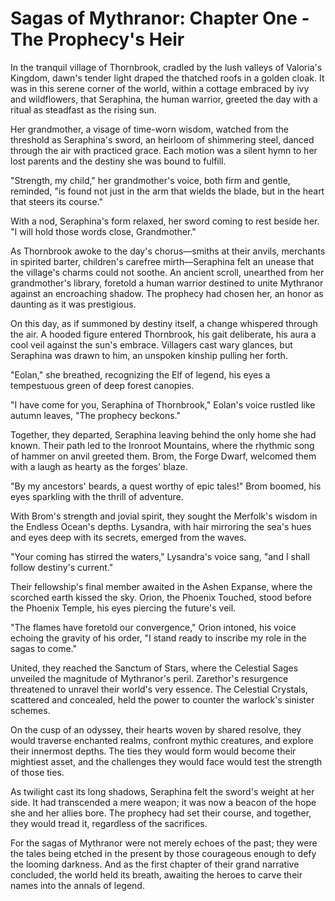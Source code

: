 # Sagas of Mythranor: Chapter One - The Prophecy's Heir

In the tranquil village of Thornbrook, cradled by the lush valleys of Valoria's Kingdom, dawn's tender light draped the thatched roofs in a golden cloak. It was in this serene corner of the world, within a cottage embraced by ivy and wildflowers, that Seraphina, the human warrior, greeted the day with a ritual as steadfast as the rising sun.

Her grandmother, a visage of time-worn wisdom, watched from the threshold as Seraphina's sword, an heirloom of shimmering steel, danced through the air with practiced grace. Each motion was a silent hymn to her lost parents and the destiny she was bound to fulfill.

"Strength, my child," her grandmother's voice, both firm and gentle, reminded, "is found not just in the arm that wields the blade, but in the heart that steers its course."

With a nod, Seraphina's form relaxed, her sword coming to rest beside her. "I will hold those words close, Grandmother."

As Thornbrook awoke to the day's chorus—smiths at their anvils, merchants in spirited barter, children's carefree mirth—Seraphina felt an unease that the village's charms could not soothe. An ancient scroll, unearthed from her grandmother's library, foretold a human warrior destined to unite Mythranor against an encroaching shadow. The prophecy had chosen her, an honor as daunting as it was prestigious.

On this day, as if summoned by destiny itself, a change whispered through the air. A hooded figure entered Thornbrook, his gait deliberate, his aura a cool veil against the sun's embrace. Villagers cast wary glances, but Seraphina was drawn to him, an unspoken kinship pulling her forth.

"Eolan," she breathed, recognizing the Elf of legend, his eyes a tempestuous green of deep forest canopies.

"I have come for you, Seraphina of Thornbrook," Eolan's voice rustled like autumn leaves, "The prophecy beckons."

Together, they departed, Seraphina leaving behind the only home she had known. Their path led to the Ironroot Mountains, where the rhythmic song of hammer on anvil greeted them. Brom, the Forge Dwarf, welcomed them with a laugh as hearty as the forges' blaze.

"By my ancestors' beards, a quest worthy of epic tales!" Brom boomed, his eyes sparkling with the thrill of adventure.

With Brom's strength and jovial spirit, they sought the Merfolk's wisdom in the Endless Ocean's depths. Lysandra, with hair mirroring the sea's hues and eyes deep with its secrets, emerged from the waves.

"Your coming has stirred the waters," Lysandra's voice sang, "and I shall follow destiny's current."

Their fellowship's final member awaited in the Ashen Expanse, where the scorched earth kissed the sky. Orion, the Phoenix Touched, stood before the Phoenix Temple, his eyes piercing the future's veil.

"The flames have foretold our convergence," Orion intoned, his voice echoing the gravity of his order, "I stand ready to inscribe my role in the sagas to come."

United, they reached the Sanctum of Stars, where the Celestial Sages unveiled the magnitude of Mythranor's peril. Zarethor's resurgence threatened to unravel their world's very essence. The Celestial Crystals, scattered and concealed, held the power to counter the warlock's sinister schemes.

On the cusp of an odyssey, their hearts woven by shared resolve, they would traverse enchanted realms, confront mythic creatures, and explore their innermost depths. The ties they would form would become their mightiest asset, and the challenges they would face would test the strength of those ties.

As twilight cast its long shadows, Seraphina felt the sword's weight at her side. It had transcended a mere weapon; it was now a beacon of the hope she and her allies bore. The prophecy had set their course, and together, they would tread it, regardless of the sacrifices.

For the sagas of Mythranor were not merely echoes of the past; they were the tales being etched in the present by those courageous enough to defy the looming darkness. And as the first chapter of their grand narrative concluded, the world held its breath, awaiting the heroes to carve their names into the annals of legend.